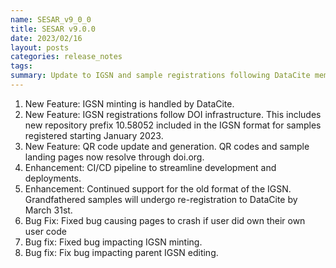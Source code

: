 ```yaml
---
name: SESAR_v9_0_0
title: SESAR v9.0.0
date: 2023/02/16
layout: posts
categories: release_notes
tags: 
summary: Update to IGSN and sample registrations following DataCite membership
---
```

1. New Feature: IGSN minting is handled by DataCite.
2. New Feature: IGSN registrations follow DOI infrastructure. This includes new repository prefix 10.58052 included in the IGSN format for samples registered starting January 2023.
3. New Feature: QR code update and generation. QR codes and sample landing pages now resolve through doi.org.
4. Enhancement: CI/CD pipeline to streamline development and deployments.
5. Enhancement: Continued support for the old format of the IGSN. Grandfathered samples will undergo re-registration to DataCite by March 31st. 
6. Bug Fix: Fixed bug causing pages to crash if user did own their own user code
7. Bug fix: Fixed bug impacting IGSN minting.
8. Bug fix: Fix bug impacting parent IGSN editing.
